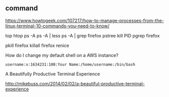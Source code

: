 ## command

https://www.howtogeek.com/107217/how-to-manage-processes-from-the-linux-terminal-10-commands-you-need-to-know/

top  htop ps -A ps -A | less  ps -A | grep firefox  pstree  kill PID pgrep firefox

pkill firefox killall firefox     renice



How do I change my default shell on a AWS instance?

```
username:x:1634231:100:Your Name:/home/username:/bin/bash
```
A Beautifully Productive Terminal Experience

http://mikebuss.com/2014/02/02/a-beautiful-productive-terminal-experience

